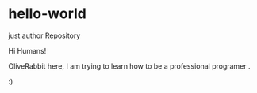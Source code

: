 # hello-world
just author Repository

 Hi Humans!
 
 OliveRabbit here, I am trying to learn how to be a professional programer .

:)
